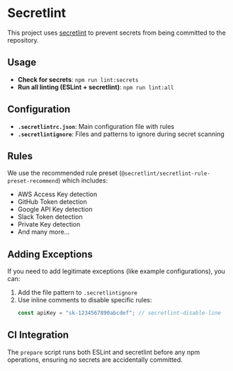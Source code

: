 # Secretlint

This project uses [secretlint](https://github.com/secretlint/secretlint) to prevent secrets from being committed to the repository.

## Usage

- **Check for secrets**: `npm run lint:secrets`
- **Run all linting (ESLint + secretlint)**: `npm run lint:all`

## Configuration

- **`.secretlintrc.json`**: Main configuration file with rules
- **`.secretlintignore`**: Files and patterns to ignore during secret scanning

## Rules

We use the recommended rule preset (`@secretlint/secretlint-rule-preset-recommend`) which includes:

- AWS Access Key detection
- GitHub Token detection
- Google API Key detection
- Slack Token detection
- Private Key detection
- And many more...

## Adding Exceptions

If you need to add legitimate exceptions (like example configurations), you can:

1. Add the file pattern to `.secretlintignore`
2. Use inline comments to disable specific rules:
   ```javascript
   const apiKey = "sk-1234567890abcdef"; // secretlint-disable-line
   ```

## CI Integration

The `prepare` script runs both ESLint and secretlint before any npm operations, ensuring no secrets are accidentally committed.
